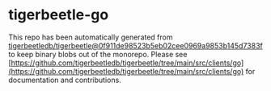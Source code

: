 # tigerbeetle-go
This repo has been automatically generated from [tigerbeetledb/tigerbeetle@0f911de98523b5eb02cee0969a9853b145d7383f](https://github.com/tigerbeetledb/tigerbeetle/commit/0f911de98523b5eb02cee0969a9853b145d7383f) to keep binary blobs out of the monorepo. Please see [https://github.com/tigerbeetledb/tigerbeetle/tree/main/src/clients/go](https://github.com/tigerbeetledb/tigerbeetle/tree/main/src/clients/go) for documentation and contributions.
